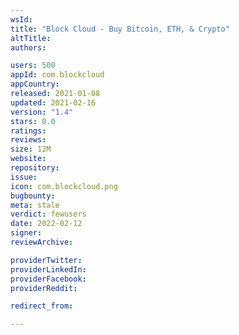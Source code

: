 ```yaml
---
wsId: 
title: "Block Cloud - Buy Bitcoin, ETH, & Crypto"
altTitle: 
authors:

users: 500
appId: com.blockcloud
appCountry: 
released: 2021-01-08
updated: 2021-02-16
version: "1.4"
stars: 0.0
ratings: 
reviews: 
size: 12M
website: 
repository: 
issue: 
icon: com.blockcloud.png
bugbounty: 
meta: stale
verdict: fewusers
date: 2022-02-12
signer: 
reviewArchive:

providerTwitter: 
providerLinkedIn: 
providerFacebook: 
providerReddit: 

redirect_from:

---
```


